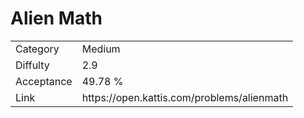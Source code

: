 # Alien Math

<table>
    <tr>
        <td>Category</td>
        <td>Medium</td>
    </tr>
    <tr>
        <td>Diffulty</td>
        <td>2.9</td>
    </tr>
    <tr>
        <td>Acceptance</td>
        <td>49.78 %</td>
    </tr>
    <tr>
        <td>Link</td>
        <td>https://open.kattis.com/problems/alienmath</td>
    </tr>
</table>